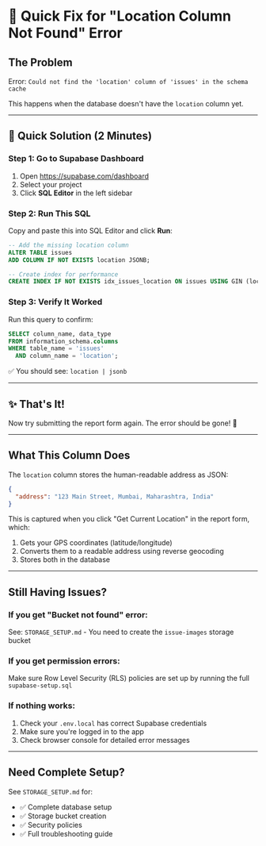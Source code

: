 # 🚨 Quick Fix for "Location Column Not Found" Error

## The Problem
Error: `Could not find the 'location' column of 'issues' in the schema cache`

This happens when the database doesn't have the `location` column yet.

---

## 🔧 Quick Solution (2 Minutes)

### Step 1: Go to Supabase Dashboard
1. Open https://supabase.com/dashboard
2. Select your project
3. Click **SQL Editor** in the left sidebar

### Step 2: Run This SQL
Copy and paste this into SQL Editor and click **Run**:

```sql
-- Add the missing location column
ALTER TABLE issues
ADD COLUMN IF NOT EXISTS location JSONB;

-- Create index for performance
CREATE INDEX IF NOT EXISTS idx_issues_location ON issues USING GIN (location);
```

### Step 3: Verify It Worked
Run this query to confirm:

```sql
SELECT column_name, data_type 
FROM information_schema.columns 
WHERE table_name = 'issues' 
  AND column_name = 'location';
```

✅ You should see: `location | jsonb`

---

## ✨ That's It!

Now try submitting the report form again. The error should be gone! 🎉

---

## What This Column Does

The `location` column stores the human-readable address as JSON:

```json
{
  "address": "123 Main Street, Mumbai, Maharashtra, India"
}
```

This is captured when you click "Get Current Location" in the report form, which:
1. Gets your GPS coordinates (latitude/longitude)
2. Converts them to a readable address using reverse geocoding
3. Stores both in the database

---

## Still Having Issues?

### If you get "Bucket not found" error:
See: `STORAGE_SETUP.md` - You need to create the `issue-images` storage bucket

### If you get permission errors:
Make sure Row Level Security (RLS) policies are set up by running the full `supabase-setup.sql`

### If nothing works:
1. Check your `.env.local` has correct Supabase credentials
2. Make sure you're logged in to the app
3. Check browser console for detailed error messages

---

## Need Complete Setup?

See `STORAGE_SETUP.md` for:
- ✅ Complete database setup
- ✅ Storage bucket creation
- ✅ Security policies
- ✅ Full troubleshooting guide
